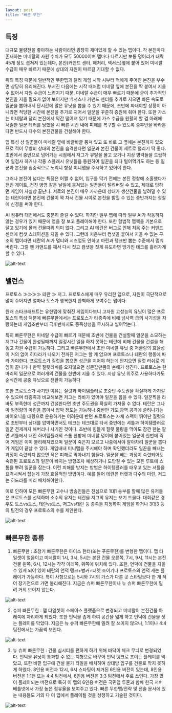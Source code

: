 ```yaml
---
layout: post
title: "빠른 무한"
---
```


## 특징
대규모 물량전을 좋아하는 사람이라면 굉장히 재미있게 할 수 있는 맵이다. 각 본진마다 존재하는 미네랄의 자원 수치가 모두 50000이며 맵마다 다르지만 보통 덩어리가 대략 45개 정도 겹쳐져 있는데다, 본진(커맨드 센터, 해처리, 넥서스)옆에 붙어 있어 미네랄 수급이 매우 빠르기 때문에 상대의 자원이 마르길 기대할 수 없다.

위의 특징 때문에 일반적인 무한맵과 달리 게임 시작 시부터 적에게 주어진 본진을 부수면 상당히 유리해진다. 부서진 다음에는 시작 때처럼 미네랄 옆에 본진을 딱 붙여서 지을 수 없어서 자원 수급이 느려지기 때문. 미네랄 수급이 매우 빠르기 때문에 굳이 추가적인 본진을 지을 필요가 없어 보이지만 넥서스나 커맨드 센터를 추가로 지으면 빠른 속도로 일꾼을 뽑아내서 단시간에 많은 유닛을 뽑을 수 있기 때문에, 초반에 짜내야할 상황이 아니라면 적당한 시간에 본진을 추가로 지어서 일꾼을 꾸준히 증원해 줘야 한다. 또한 가스는 미네랄과 달리 본진에서 약간 떨어져 있기 때문에 가스 수급을 원활히 할 겸 아래에 서술한 일꾼 테러를 당했을 시 빠른 시간 내에 피해를 복구할 수 있도록 중후반을 바라본다면 반드시 다수의 본진건물을 건설해야 한다.

맵 특성 상 일꾼들이 미네랄 옆에 바글바글 뭉쳐 있고 또 바로 그 옆에는 본진까지 있으므로 적이 무방비 상태의 본진을 습격한다면 일꾼과 본진 건물이 세트로 털리기 딱 좋다. 초반에서 중반으로 넘어가는 시점에서 저그가 뮤탈을 몰고 오거나 지상 병력들을 드랍하여 일점사 하거나 각종 스플래시 유닛들을 동원하여 일꾼을 죄다 털어먹기도 하는 등 일꾼과 본진을 집중적으로 노리니 항상 미니맵을 주시하고 있어야 한다.

그러나 본진이 넓다는 특징은 어쩔 수 없어, 입구를 막기 전에는 본진 정찰에 소홀했다가 전진 게이트, 전진 병영 같은 날빌에 뭉쳐있는 일꾼들이 털려버릴 수 있고, 제대로 당하면 게임이 사실상 끝난다. 서로의 본진이 매우 가까운데 상대가 생산건물을 날려댈 수 있는 테란이라면 본진에 건물이 꽉 차서 건물 시야로 본진을 밝힐 수 있는 중반까지는 정찰에 신경을 써야 한다.

AI 컴퓨터 대전에서도 충분히 즐길 수 있다. 하지만 일부 맵에 따라 일부 AI가 작동하지 않는 경우가 있기 때문에 맵을 잘 보고 플레이해야 한다. 또한 합법적 맵핵을 기본으로 달고 있기에 몰래 건물따위 의미 없다. 그리고 AI 테란은 버그로 인해 처음 주는 커맨드센터에 컴샛 스테이션을 지을 수 있다. 그런데 처음부터 컴샛을 붙여서 지을 수 없는 구조의 맵이라면 테란의 AI가 멀티와 시즈업도 안하고 마린과 탱크만 뽑는 수준에서 멈춰버린다. 그럴 땐 커맨드를 깨서 다시 짓고 컴샛을 짓게 유도하면 망가진 테크를 흘러가게 할 수 있다.

![alt-text](https://search.pstatic.net/common/?src=http%3A%2F%2Fblogfiles.naver.net%2F20160529_100%2Flh6746_1464511458388lN2ws_PNG%2FSCScrnShot_052916_171934.png&type=sc960_832)

## 밸런스

프로토스 ≫≫≫≫ 테란 ≫ 저그.
프로토스에게 매우 유리한 맵으로, 자원이 극단적으로 많이 주어지면 얼마나 토스가 행복한지 완벽하게 보여주는 맵이다.

원래 스타크래프트는 유한맵에 맞춰진 게임이다보니 고자원 고성능의 유닛이 많은 프로토스의 특성 덕분에 빠른무한에서는 프로토스가 타종족에 비해 넘사벽 급의 사기성을 자랑하는데 게임초반부터 극후반까지도 종족상성을 무시하고 씹어먹는다.

특히 빠른무한은 미네랄 수급이 빠르기 때문에 초반에 건물을 건설할때 일꾼을 소모하는 저그나 건물이 완성될때까지 일정시간 일을 하지 못하는 테란에 비해 건물을 건설을 해놓고 자원 수급이 가능하다. 
그리고 빠른무한에서 초반 미네랄 유닛 중 저글링의 효율성이 거의 없어 히다라가 나오기 전까진 저그는 할 게 없으며 프로토스나 테란의 행동에 따라 가야한다. 프로토스가 질럿을 뽑으면 성큰을 지어야 하는데 안지으면 질럿 러쉬로 게임이 끝나거나 만약 질럿러쉬를 오지않으면 성큰값만큼의 손해가 생긴다.
프로토스는 한마리의 일꾼으로 여러개의 건물을 한번에 지을 수 있다. 지상 유닛 위주로 사용하다가도 순식간에 공중 유닛으로 전환이 가능하다 

또한 프로토스가 사기인 이유는 질럿과 하이템플러로 초중반 주도권을 확실하게 가져갈 수 있으며 타종족과 비교해보면 저그는 라바가 있어야 일꾼을 뽑을 수 있다. 일꾼찍을 라바도 부족한데 성큰까지 건설한다면 초반 주도권을 확실히 가져올 수 없다.
테란은 그나마 일정량의 마린을 뽑아서 압박 정도는 가능하나 중반만 가도 광역 공격에 쓸려나가는 바이오닉을 대량으로 운용하기는 어려운데 반면 프로토스는 자체 스펙이 뛰어난 질럿으로 초반부터 상대를 압박하면서도 테크는 테크대로 타서 중반에는 셔틀과 하이템플러로 일꾼 견제까지 해버리니 사기인 것이다.
초반에 힘들게 질럿 물량을 막아도 잠깐 한눈 팔면 셔틀에서 내린 하이템플러의 스톰 한방에 미네랄 덩이에 붙어있는 일꾼이 한번에 죽어 게임은 이미 불리해져있으며 일꾼이 죽은지 모르고 나중에서야 알아차려 일꾼을 뽑다가 게임이 끝날 수 있다. 게임내내 미니맵을 주시해야 하며 확인했더라도 일꾼을 빼내는 과정이 숙련되지 않으면 적은 피해로 막아내기 힘들다. 일꾼을 빼는 과정이 숙련되어도 숙련된 프로토스의 일꾼이 빠지는 방향조차 예상하거나 도망칠 수 있는 모든 루트에 스톰을 뿌려 일꾼을 잡는다. 이런 피해를 방지는 방법은 하이템플러를 태우고 있는 셔틀을 요격시켜서 잡는게 가장 효율적인 방법이다. 예를 들어 테란은 터렛과 다수의 마린, 저그는 히드라를 미리 배치해야한다. 

이로 인하여 모든 빠른무한 고수나 방송인들은 진심으로 1대1 승부를 할때 많은 유저들은 프로토스를 선택하며 소수의 유저는 테란을 저그의 유저는 보기 드물다. 대회같은 경우도 토스vs토스, 테란vs토스, 저그vs테란 등 종족을 지정하여 게임을 하거나 3대3 등의 팀전의 경우 프로토스의 수를 제안한다.

![alt-text](https://search.pstatic.net/common/?src=http%3A%2F%2Fblogfiles.naver.net%2FMjAyMDEyMjhfNSAg%2FMDAxNjA5MTY2NjIzMDQy.y5S8mh6yoaTLh5U1PQkWgJcKxdP-Snf3BVCByvs4btgg.cPW5TPy0pWbz3VXPivsIjs3efbvQlFtjQBY3BUCYULAg.JPEG.dealyness%2F001.jpg&type=sc960_832)


## 빠른무한 종류

1. 빠른무한 :
초창기 빠른무한은 아이스 헌터(또는 푸른무한)를 변형한 맵이다. 맵 타일셋이 얼음이고 미네랄이 1시, 3시, 5시는 본진 건물 오른쪽, 7시, 9시, 11시는 본진 건물 왼쪽, 6시, 12시는 각각 아래쪽, 위쪽에 위치해 있다. 또한, 언덕에 건물을 지을 수 있게 되어 있어 테란의 언덕 탱크+벙커+터렛 조이기나 프로토스의 언덕 캐논 플레이가 가능하다. 특이 사항으로는 5시와 7시의 가스가 다른 곳 스타팅보다 한 개 적어 장기전으로 가면 불리해진다. 지금은 슈퍼 빠른무한이나 뉴 슈퍼 빠른무한에 밀려 거의 보이지 않는다.

![alt-text](https://i.namu.wiki/i/r5Bal80j8659Q7-qE61kisu2BG3_2uTJBVrtd1UKW_yqCbmQMcUFlyMES86PfSjBp6b48lCpZejP4fKlEIwhVsZwQGrsQ38gYap4Ikm94DC5AGfJYoPGCq1cFRPP9od-nlLU0IYbiGjXqlI8JoXH9A.webp)


2. 슈퍼 빠른무한 :
맵 타일셋이 스페이스 플랫폼으로 변경되고 미네랄이 본진건물 아래쪽에 자리하게 되었다. 또한 언덕을 좁게 하여 공간을 넓게 하고 언덕에 건물을 짓는 플레이를 막았다. 지금은 뉴 슈퍼 빠른무한에 밀려 잘 쓰이지 않으나, 1:1이나 4:4 팀전에서는 가끔씩 보인다.

![alt-text](https://i.namu.wiki/i/dut555juA9oJLMvSwtP3rJHQe_ztnIoIj3ouShxVi_qDQfQem2yFOI7DqbbWc-1w-jwWNDmxTolHHUiMdsnD-vX1MMz-esWKSUfIIRpYyR53l6wWv__5yazKs00OyJq0SAFJah6WHzI6UrFWrkeg8A.webp)

3. 뉴 슈퍼 빠른무한 :
건물 심시티를 편하게 하기 위해 바닥이 체크 무늬로 변경되었다. 언덕을 유닛이 통과할 수 없는 지형으로 바꾸어 언덕 탱크로 조이는 플레이를 막았고, 또한 바깥 입구에 건설 불가 타일을 배치하여 상대방 입구를 건물로 막지 못하게 하였다. 8인용 버전과 12시, 6시 스타팅이 제거된 6인용 버전이 있는데, 8인용 버전은 1:1전 또는 4:4 팀전에서, 6인용 버전은 3:3 팀전에서 주로 쓰인다. 가장 많이 플레이되는 버전으로 특히 이 맵의 6인용 버전은 국민맵 투혼과 함께 한국 서버 배틀넷에서 가장 높은 점유율을 보여주고 있다. 빠른 무한맵/전략 및 전술 문서에 있는 내용들도 거의 다 이 맵에서 플레이될 것을 상정하고 기술된 것이다.

![alt-text](https://i.namu.wiki/i/ApisqoUTUcj6PNFNVafbAthRymcRinoQ8WoYerJGB1ZPuz13qfsxq5sJVJcnsKdVOoLYS5U9b84wJyPv_zspKs6_scIcSDSNduBCLF-PFyCG0yFVNSuiCpy4v9NPaVpQJ6dYjohDtutto0PtlZqThA.webp)
